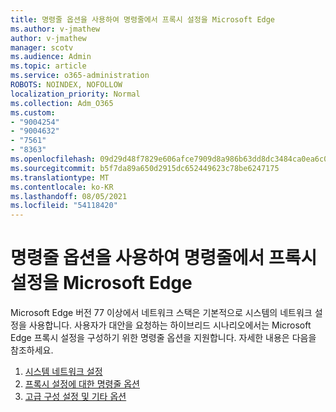 ```yaml
---
title: 명령줄 옵션을 사용하여 명령줄에서 프록시 설정을 Microsoft Edge
ms.author: v-jmathew
author: v-jmathew
manager: scotv
ms.audience: Admin
ms.topic: article
ms.service: o365-administration
ROBOTS: NOINDEX, NOFOLLOW
localization_priority: Normal
ms.collection: Adm_O365
ms.custom:
- "9004254"
- "9004632"
- "7561"
- "8363"
ms.openlocfilehash: 09d29d48f7829e606afce7909d8a986b63dd8dc3484ca0ea6c07af60bc8f1a23
ms.sourcegitcommit: b5f7da89a650d2915dc652449623c78be6247175
ms.translationtype: MT
ms.contentlocale: ko-KR
ms.lasthandoff: 08/05/2021
ms.locfileid: "54118420"
---
```

# <a name="use-command-line-options-to-configure-proxy-settings-in-microsoft-edge"></a>명령줄 옵션을 사용하여 명령줄에서 프록시 설정을 Microsoft Edge

Microsoft Edge 버전 77 이상에서 네트워크 스택은 기본적으로 시스템의 네트워크 설정을 사용합니다. 사용자가 대안을 요청하는 하이브리드 시나리오에서는 Microsoft Edge 프록시 설정을 구성하기 위한 명령줄 옵션을 지원합니다. 자세한 내용은 다음을 참조하세요.

1. [시스템 네트워크 설정](https://go.microsoft.com/fwlink/?linkid=2133962)
2. [프록시 설정에 대한 명령줄 옵션](https://go.microsoft.com/fwlink/?linkid=2134292)
3. [고급 구성 설정 및 기타 옵션](https://go.microsoft.com/fwlink/?linkid=2134293)
